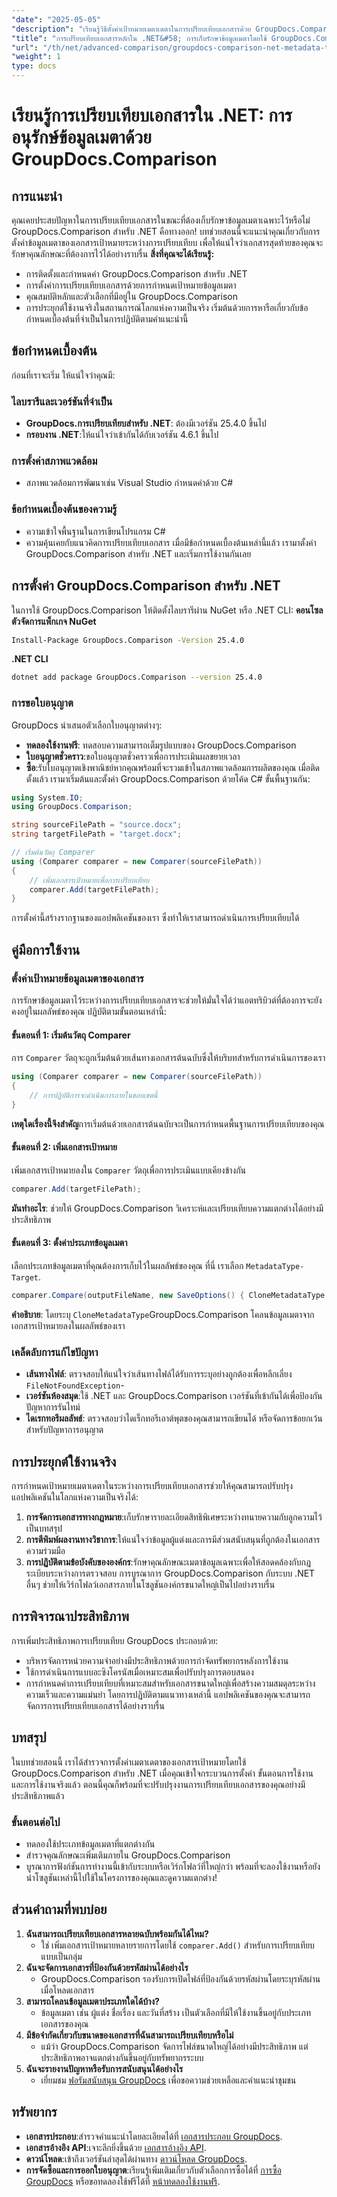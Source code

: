 ```yaml
---
"date": "2025-05-05"
"description": "เรียนรู้วิธีตั้งค่าเป้าหมายเมตาเดตาในการเปรียบเทียบเอกสารด้วย GroupDocs.Comparison สำหรับ .NET พัฒนาทักษะการจัดการเอกสารของคุณและรับรองการเก็บรักษาเมตาเดตาที่แม่นยำ"
"title": "การเปรียบเทียบเอกสารหลักใน .NET&#58; การเก็บรักษาข้อมูลเมตาโดยใช้ GroupDocs.Comparison"
"url": "/th/net/advanced-comparison/groupdocs-comparison-net-metadata-target/"
"weight": 1
type: docs
---
```

# เรียนรู้การเปรียบเทียบเอกสารใน .NET: การอนุรักษ์ข้อมูลเมตาด้วย GroupDocs.Comparison
## การแนะนำ
คุณเคยประสบปัญหาในการเปรียบเทียบเอกสารในขณะที่ต้องเก็บรักษาข้อมูลเมตาเฉพาะไว้หรือไม่ GroupDocs.Comparison สำหรับ .NET คือทางออก! บทช่วยสอนนี้จะแนะนำคุณเกี่ยวกับการตั้งค่าข้อมูลเมตาของเอกสารเป้าหมายระหว่างการเปรียบเทียบ เพื่อให้แน่ใจว่าเอกสารสุดท้ายของคุณจะรักษาคุณลักษณะที่ต้องการไว้ได้อย่างราบรื่น
**สิ่งที่คุณจะได้เรียนรู้:**
- การติดตั้งและกำหนดค่า GroupDocs.Comparison สำหรับ .NET
- การตั้งค่าการเปรียบเทียบเอกสารด้วยการกำหนดเป้าหมายข้อมูลเมตา
- คุณสมบัติหลักและตัวเลือกที่มีอยู่ใน GroupDocs.Comparison
- การประยุกต์ใช้งานจริงในสถานการณ์โลกแห่งความเป็นจริง
เริ่มต้นด้วยการหารือเกี่ยวกับข้อกำหนดเบื้องต้นที่จำเป็นในการปฏิบัติตามคำแนะนำนี้
## ข้อกำหนดเบื้องต้น
ก่อนที่เราจะเริ่ม ให้แน่ใจว่าคุณมี:
### ไลบรารีและเวอร์ชันที่จำเป็น
- **GroupDocs.การเปรียบเทียบสำหรับ .NET**: ต้องมีเวอร์ชัน 25.4.0 ขึ้นไป
- **กรอบงาน .NET**:ให้แน่ใจว่าเข้ากันได้กับเวอร์ชัน 4.6.1 ขึ้นไป
### การตั้งค่าสภาพแวดล้อม
- สภาพแวดล้อมการพัฒนาเช่น Visual Studio กำหนดค่าด้วย C#
### ข้อกำหนดเบื้องต้นของความรู้
- ความเข้าใจพื้นฐานในการเขียนโปรแกรม C#
- ความคุ้นเคยกับแนวคิดการเปรียบเทียบเอกสาร
เมื่อมีข้อกำหนดเบื้องต้นเหล่านี้แล้ว เรามาตั้งค่า GroupDocs.Comparison สำหรับ .NET และเริ่มการใช้งานกันเลย
## การตั้งค่า GroupDocs.Comparison สำหรับ .NET
ในการใช้ GroupDocs.Comparison ให้ติดตั้งไลบรารีผ่าน NuGet หรือ .NET CLI:
**คอนโซลตัวจัดการแพ็กเกจ NuGet**
```bash
Install-Package GroupDocs.Comparison -Version 25.4.0
```
**.NET CLI**
```bash
dotnet add package GroupDocs.Comparison --version 25.4.0
```
### การขอใบอนุญาต
GroupDocs นำเสนอตัวเลือกใบอนุญาตต่างๆ:
- **ทดลองใช้งานฟรี**: ทดสอบความสามารถเต็มรูปแบบของ GroupDocs.Comparison
- **ใบอนุญาตชั่วคราว**:ขอใบอนุญาตชั่วคราวเพื่อการประเมินผลขยายเวลา
- **ซื้อ**:รับใบอนุญาตเชิงพาณิชย์หากคุณพร้อมที่จะรวมเข้าในสภาพแวดล้อมการผลิตของคุณ
เมื่อติดตั้งแล้ว เรามาเริ่มต้นและตั้งค่า GroupDocs.Comparison ด้วยโค้ด C# ขั้นพื้นฐานกัน:
```csharp
using System.IO;
using GroupDocs.Comparison;

string sourceFilePath = "source.docx";
string targetFilePath = "target.docx";

// เริ่มต้นวัตถุ Comparer
using (Comparer comparer = new Comparer(sourceFilePath))
{
    // เพิ่มเอกสารเป้าหมายเพื่อการเปรียบเทียบ
    comparer.Add(targetFilePath);
}
```
การตั้งค่านี้สร้างรากฐานของแอปพลิเคชันของเรา ซึ่งทำให้เราสามารถดำเนินการเปรียบเทียบได้
## คู่มือการใช้งาน
### ตั้งค่าเป้าหมายข้อมูลเมตาของเอกสาร
การรักษาข้อมูลเมตาไว้ระหว่างการเปรียบเทียบเอกสารจะช่วยให้มั่นใจได้ว่าแอตทริบิวต์ที่ต้องการจะยังคงอยู่ในผลลัพธ์ของคุณ ปฏิบัติตามขั้นตอนเหล่านี้:
#### ขั้นตอนที่ 1: เริ่มต้นวัตถุ Comparer
การ `Comparer` วัตถุจะถูกเริ่มต้นด้วยเส้นทางเอกสารต้นฉบับซึ่งให้บริบทสำหรับการดำเนินการของเรา
```csharp
using (Comparer comparer = new Comparer(sourceFilePath))
{
    // การปฏิบัติการจะดำเนินการภายในขอบเขตนี้
}
```
**เหตุใดเรื่องนี้จึงสำคัญ**การเริ่มต้นด้วยเอกสารต้นฉบับจะเป็นการกำหนดพื้นฐานการเปรียบเทียบของคุณ
#### ขั้นตอนที่ 2: เพิ่มเอกสารเป้าหมาย
เพิ่มเอกสารเป้าหมายลงใน `Comparer` วัตถุเพื่อการประเมินแบบเคียงข้างกัน
```csharp
comparer.Add(targetFilePath);
```
**มันทำอะไร**: ช่วยให้ GroupDocs.Comparison วิเคราะห์และเปรียบเทียบความแตกต่างได้อย่างมีประสิทธิภาพ
#### ขั้นตอนที่ 3: ตั้งค่าประเภทข้อมูลเมตา
เลือกประเภทข้อมูลเมตาที่คุณต้องการเก็บไว้ในผลลัพธ์ของคุณ ที่นี่ เราเลือก `MetadataType-Target`.
```csharp
comparer.Compare(outputFileName, new SaveOptions() { CloneMetadataType = MetadataType.Target });
```
**คำอธิบาย**: โดยระบุ `CloneMetadataType`GroupDocs.Comparison โคลนข้อมูลเมตาจากเอกสารเป้าหมายลงในผลลัพธ์ของเรา
### เคล็ดลับการแก้ไขปัญหา
- **เส้นทางไฟล์**: ตรวจสอบให้แน่ใจว่าเส้นทางไฟล์ได้รับการระบุอย่างถูกต้องเพื่อหลีกเลี่ยง `FileNotFoundException`-
- **เวอร์ชันห้องสมุด**:ใช้ .NET และ GroupDocs.Comparison เวอร์ชันที่เข้ากันได้เพื่อป้องกันปัญหาการรันไทม์
- **ไดเรกทอรีผลลัพธ์**: ตรวจสอบว่าไดเร็กทอรีเอาต์พุตของคุณสามารถเขียนได้ หรือจัดการข้อยกเว้นสำหรับปัญหาการอนุญาต
## การประยุกต์ใช้งานจริง
การกำหนดเป้าหมายเมตาเดตาในระหว่างการเปรียบเทียบเอกสารช่วยให้คุณสามารถปรับปรุงแอปพลิเคชันในโลกแห่งความเป็นจริงได้:
1. **การจัดการเอกสารทางกฎหมาย**:เก็บรักษารายละเอียดสิทธิพิเศษระหว่างทนายความกับลูกความไว้เป็นบทสรุป
2. **การตีพิมพ์ผลงานทางวิชาการ**:ให้แน่ใจว่าข้อมูลผู้แต่งและการมีส่วนสนับสนุนที่ถูกต้องในเอกสารความร่วมมือ
3. **การปฏิบัติตามข้อบังคับขององค์กร**:รักษาคุณลักษณะเมตาข้อมูลเฉพาะเพื่อให้สอดคล้องกับกฎระเบียบระหว่างการตรวจสอบ
การบูรณาการ GroupDocs.Comparison กับระบบ .NET อื่นๆ ช่วยให้เวิร์กโฟลว์เอกสารภายในโซลูชันองค์กรขนาดใหญ่เป็นไปอย่างราบรื่น
## การพิจารณาประสิทธิภาพ
การเพิ่มประสิทธิภาพการเปรียบเทียบ GroupDocs ประกอบด้วย:
- บริหารจัดการหน่วยความจำอย่างมีประสิทธิภาพด้วยการกำจัดทรัพยากรหลังการใช้งาน
- ใช้การดำเนินการแบบอะซิงโครนัสเมื่อเหมาะสมเพื่อปรับปรุงการตอบสนอง
- การกำหนดค่าการเปรียบเทียบที่เหมาะสมสำหรับเอกสารขนาดใหญ่เพื่อสร้างความสมดุลระหว่างความเร็วและความแม่นยำ
โดยการปฏิบัติตามแนวทางเหล่านี้ แอปพลิเคชันของคุณจะสามารถจัดการการเปรียบเทียบเอกสารได้อย่างราบรื่น
## บทสรุป
ในบทช่วยสอนนี้ เราได้สำรวจการตั้งค่าเมตาเดตาของเอกสารเป้าหมายโดยใช้ GroupDocs.Comparison สำหรับ .NET เมื่อคุณเข้าใจกระบวนการตั้งค่า ขั้นตอนการใช้งาน และการใช้งานจริงแล้ว ตอนนี้คุณก็พร้อมที่จะปรับปรุงงานการเปรียบเทียบเอกสารของคุณอย่างมีประสิทธิภาพแล้ว
### ขั้นตอนต่อไป
- ทดลองใช้ประเภทข้อมูลเมตาที่แตกต่างกัน
- สำรวจคุณลักษณะเพิ่มเติมภายใน GroupDocs.Comparison
- บูรณาการฟังก์ชันการทำงานนี้เข้ากับระบบหรือเวิร์กโฟลว์ที่ใหญ่กว่า
พร้อมที่จะลองใช้งานหรือยัง นำโซลูชันเหล่านี้ไปใช้ในโครงการของคุณและดูความแตกต่าง!
## ส่วนคำถามที่พบบ่อย
1. **ฉันสามารถเปรียบเทียบเอกสารหลายฉบับพร้อมกันได้ไหม?**
   - ใช่ เพิ่มเอกสารเป้าหมายหลายรายการโดยใช้ `comparer.Add()` สำหรับการเปรียบเทียบแบบเป็นกลุ่ม
2. **ฉันจะจัดการเอกสารที่ป้องกันด้วยรหัสผ่านได้อย่างไร**
   - GroupDocs.Comparison รองรับการเปิดไฟล์ที่ป้องกันด้วยรหัสผ่านโดยระบุรหัสผ่านเมื่อโหลดเอกสาร
3. **สามารถโคลนข้อมูลเมตาประเภทใดได้บ้าง?**
   - ข้อมูลเมตา เช่น ผู้แต่ง ชื่อเรื่อง และวันที่สร้าง เป็นตัวเลือกที่มีให้ใช้งานขึ้นอยู่กับประเภทเอกสารของคุณ
4. **มีข้อจำกัดเกี่ยวกับขนาดของเอกสารที่ฉันสามารถเปรียบเทียบหรือไม่**
   - แม้ว่า GroupDocs.Comparison จัดการไฟล์ขนาดใหญ่ได้อย่างมีประสิทธิภาพ แต่ประสิทธิภาพอาจแตกต่างกันขึ้นอยู่กับทรัพยากรระบบ
5. **ฉันจะรายงานปัญหาหรือรับการสนับสนุนได้อย่างไร**
   - เยี่ยมชม [ฟอรัมสนับสนุน GroupDocs](https://forum.groupdocs.com/c/comparison) เพื่อขอความช่วยเหลือและคำแนะนำชุมชน
## ทรัพยากร
- **เอกสารประกอบ**:สำรวจคำแนะนำโดยละเอียดได้ที่ [เอกสารประกอบ GroupDocs](https://docs-groupdocs.com/comparison/net/).
- **เอกสารอ้างอิง API**:เจาะลึกยิ่งขึ้นด้วย [เอกสารอ้างอิง API](https://reference-groupdocs.com/comparison/net/).
- **ดาวน์โหลด**:เข้าถึงเวอร์ชันล่าสุดได้ผ่านทาง [ดาวน์โหลด GroupDocs](https://releases-groupdocs.com/comparison/net/).
- **การจัดซื้อและการออกใบอนุญาต**:เรียนรู้เพิ่มเติมเกี่ยวกับตัวเลือกการซื้อได้ที่ [การซื้อ GroupDocs](https://purchase.groupdocs.com/buy) หรือขอทดลองใช้ฟรีได้ที่ [หน้าทดลองใช้งานฟรี](https://releases-groupdocs.com/comparison/net/).